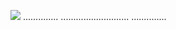 <a href="https://goo.su/neo6w"><img src="https://i.imgur.com/7nJdm1W.jpeg" /></a>
..............
...........................
..............
